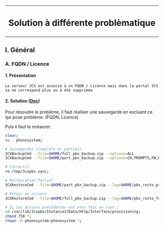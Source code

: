 ------------------------------------------------------------
# <p align='center'> Solution à différente problèmatique </p>

------------------------------------------------------------
## I. Général
### A. FQDN / Licence
#### 1. Présentation
```
Le serveur 3CX est associé à un FQDN / Licence mais dans le portal 3CX sa ne correspond plus ou à été supprimée
```
#### 2. Solution ([Doc](https://www.3cx.com/docs/backup-restore-command-line/))
Pour résoudre le problème, il faut réaliser une sauvegarde en excluant ce qui pose problème. (FQDN, Licence)

Puis il faut le restaurer.

```bash
clear;
su - phonesystem;

# Sauvegardes (Complète et partiel)
3CXBackupCmd --file=$HOME/full_pbx_backup.zip --options=ALL                  --log=$HOME/pbx-backup_full.log;
3CXBackupCmd --file=$HOME/part_pbx_backup.zip --options=CH,PROMPTS,FW,REC,VM --log=$HOME/pbx-backup_part.log;

# Correctif
rm /tmp/3cxpbx.sync;

# Restauration Partiel
3CXRestoreCmd --file=$HOME/part_pbx_backup.zip --log=$HOME/pbx_resto_part.log;

# Retour en arrière
3CXRestoreCmd --file=$HOME/full_pbx_backup.zip --log=$HOME/pbx_resto_full.log;
```

```bash
# Si les actions précédentes ont étés fait en root :
cd /var/lib/3cxpbx/Instance1/Data/Http/Interface/provisioning;
chmod 750 *;
chown -R phonesystem:phonesystem *;
```
